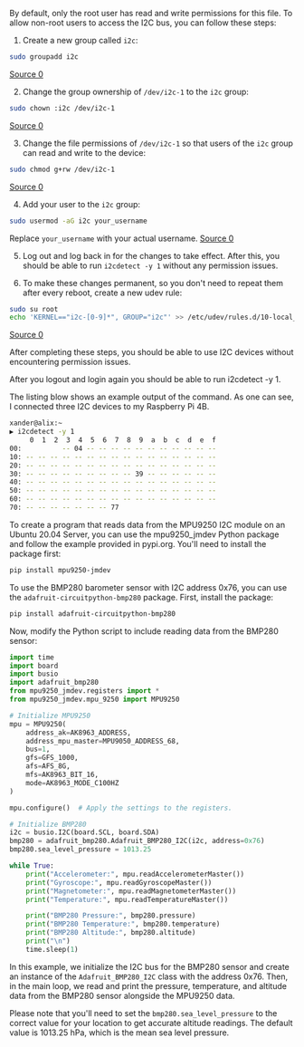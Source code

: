 By default, only the root user has read and write permissions for this file. To allow non-root users to access the I2C bus, you can follow these steps:

1. Create a new group called `i2c`:
```bash
sudo groupadd i2c
```
   [Source 0](https://lexruee.ch/setting-i2c-permissions-for-non-root-users.html)

2. Change the group ownership of `/dev/i2c-1` to the `i2c` group:
```bash
sudo chown :i2c /dev/i2c-1
```
   [Source 0](https://lexruee.ch/setting-i2c-permissions-for-non-root-users.html)

3. Change the file permissions of `/dev/i2c-1` so that users of the `i2c` group can read and write to the device:
```bash
sudo chmod g+rw /dev/i2c-1
```
   [Source 0](https://lexruee.ch/setting-i2c-permissions-for-non-root-users.html)

4. Add your user to the `i2c` group:
```bash
sudo usermod -aG i2c your_username
```
   Replace `your_username` with your actual username. [Source 0](https://lexruee.ch/setting-i2c-permissions-for-non-root-users.html)

5. Log out and log back in for the changes to take effect. After this, you should be able to run `i2cdetect -y 1` without any permission issues.

6. To make these changes permanent, so you don't need to repeat them after every reboot, create a new udev rule:
```bash
sudo su root
echo 'KERNEL=="i2c-[0-9]*", GROUP="i2c"' >> /etc/udev/rules.d/10-local_i2c_group.rules
```
   [Source 0](https://lexruee.ch/setting-i2c-permissions-for-non-root-users.html)

After completing these steps, you should be able to use I2C devices without encountering permission issues.

After you logout and login again you should be able to run i2cdetect -y 1.

The listing blow shows an example output of the command. As one can see, I connected three I2C devices to my Raspberry Pi 4B.

```bash
xander@alix:~ 
▶ i2cdetect -y 1
     0  1  2  3  4  5  6  7  8  9  a  b  c  d  e  f
00:          -- 04 -- -- -- -- -- -- -- -- -- -- -- 
10: -- -- -- -- -- -- -- -- -- -- -- -- -- -- -- -- 
20: -- -- -- -- -- -- -- -- -- -- -- -- -- -- -- -- 
30: -- -- -- -- -- -- -- -- -- 39 -- -- -- -- -- -- 
40: -- -- -- -- -- -- -- -- -- -- -- -- -- -- -- -- 
50: -- -- -- -- -- -- -- -- -- -- -- -- -- -- -- -- 
60: -- -- -- -- -- -- -- -- -- -- -- -- -- -- -- -- 
70: -- -- -- -- -- -- -- 77
```

To create a program that reads data from the MPU9250 I2C module on an Ubuntu 20.04 Server, you can use the mpu9250_jmdev Python package and follow the example provided in pypi.org. You'll need to install the package first:

```bash
pip install mpu9250-jmdev
```

To use the BMP280 barometer sensor with I2C address 0x76, you can use the `adafruit-circuitpython-bmp280` package. First, install the package:

```bash
pip install adafruit-circuitpython-bmp280
```

Now, modify the Python script to include reading data from the BMP280 sensor:

```python
import time
import board
import busio
import adafruit_bmp280
from mpu9250_jmdev.registers import *
from mpu9250_jmdev.mpu_9250 import MPU9250

# Initialize MPU9250
mpu = MPU9250(
    address_ak=AK8963_ADDRESS,
    address_mpu_master=MPU9050_ADDRESS_68,
    bus=1,
    gfs=GFS_1000,
    afs=AFS_8G,
    mfs=AK8963_BIT_16,
    mode=AK8963_MODE_C100HZ
)

mpu.configure()  # Apply the settings to the registers.

# Initialize BMP280
i2c = busio.I2C(board.SCL, board.SDA)
bmp280 = adafruit_bmp280.Adafruit_BMP280_I2C(i2c, address=0x76)
bmp280.sea_level_pressure = 1013.25

while True:
    print("Accelerometer:", mpu.readAccelerometerMaster())
    print("Gyroscope:", mpu.readGyroscopeMaster())
    print("Magnetometer:", mpu.readMagnetometerMaster())
    print("Temperature:", mpu.readTemperatureMaster())

    print("BMP280 Pressure:", bmp280.pressure)
    print("BMP280 Temperature:", bmp280.temperature)
    print("BMP280 Altitude:", bmp280.altitude)
    print("\n")
    time.sleep(1)
```

In this example, we initialize the I2C bus for the BMP280 sensor and create an instance of the `Adafruit_BMP280_I2C` class with the address 0x76. Then, in the main loop, we read and print the pressure, temperature, and altitude data from the BMP280 sensor alongside the MPU9250 data.

Please note that you'll need to set the `bmp280.sea_level_pressure` to the correct value for your location to get accurate altitude readings. The default value is 1013.25 hPa, which is the mean sea level pressure.

